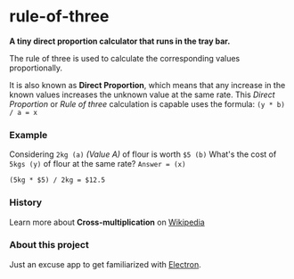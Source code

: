 # rule-of-three
**A tiny direct proportion calculator that runs in the tray bar.**

The rule of three is used to calculate the corresponding values proportionally.

It is also known as **Direct Proportion**, which means that any increase in the known values increases the unknown value at the same rate.
This _Direct Proportion_ or _Rule of three_ calculation is capable uses the formula: `(y * b) / a = x`

### Example
Considering `2kg (a)` _(Value A)_ of flour is worth `$5 (b)`
What's the cost of `5kgs (y)` of flour at the same rate? `Answer = (x)`

`(5kg * $5) / 2kg = $12.5`

### History
Learn more about **Cross-multiplication** on [Wikipedia](https://en.wikipedia.org/wiki/Cross-multiplication#Rule_of_Three)

### About this project
Just an excuse app to get familiarized with [Electron](https://www.electronjs.org/).
